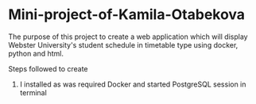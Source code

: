 # Mini-project-of-Kamila-Otabekova

The purpose of this project to create a web application which will display Webster University's student schedule in timetable type using docker, python and html.

Steps followed to create

1. I installed as was required Docker and started PostgreSQL session in terminal


